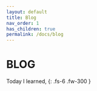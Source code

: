 ```yaml
---
layout: default
title: Blog
nav_order: 1
has_children: true
permalink: /docs/blog
---
```


# BLOG
Today I learned, 
{: .fs-6 .fw-300 }
